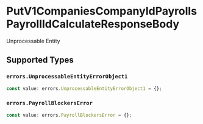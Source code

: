 # PutV1CompaniesCompanyIdPayrollsPayrollIdCalculateResponseBody

Unprocessable Entity


## Supported Types

### `errors.UnprocessableEntityErrorObject1`

```typescript
const value: errors.UnprocessableEntityErrorObject1 = {};
```

### `errors.PayrollBlockersError`

```typescript
const value: errors.PayrollBlockersError = {};
```

